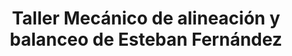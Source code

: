 ---
title: "Taller Mecánico de alineación y balanceo de Esteban Fernández"
url: /san-cayetano/taller-mecanico-de-alineacion-y-balanceo-de-esteban-fernandez/
shop: general
---
